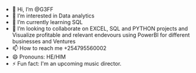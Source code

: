 - 👋 Hi, I’m @G3FF
- 👀 I’m interested in Data analytics
- 🌱 I’m currently learning SQL
- 💞️ I’m looking to collaborate on EXCEL, SQL and PYTHON projects and Visualize profitable and relevant endevours using PowerBI for different businesses and Ventures
- 📫 How to reach me +254795560002
- 😄 Pronouns: HE/HIM
- ⚡ Fun fact: I'm an upcoming music director.

<!---
G3FF/G3FF is a ✨ special ✨ repository because its `README.md` (this file) appears on your GitHub profile.
You can click the Preview link to take a look at your changes.
--->
